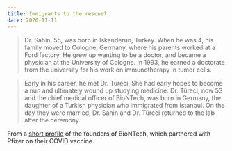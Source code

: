 ```yaml
---
title: Immigrants to the rescue?
date: 2020-11-11
---
```


<blockquote>Dr. Sahin, 55, was born in Iskenderun, Turkey. When he was 4, his family moved to Cologne, Germany, where his parents worked at a Ford factory. He grew up wanting to be a doctor, and became a physician at the University of Cologne. In 1993, he earned a doctorate from the university for his work on immunotherapy in tumor cells.</blockquote><blockquote>Early in his career, he met Dr. Türeci. She had early hopes to become a nun and ultimately wound up studying medicine. Dr. Türeci, now 53 and the chief medical officer of BioNTech, was born in Germany, the daughter of a Turkish physician who immigrated from Istanbul. On the day they were married, Dr. Sahin and Dr. Türeci returned to the lab after the ceremony.</blockquote><p>From a <a href="https://www.nytimes.com/2020/11/10/business/biontech-covid-vaccine.html">short profile</a> of the founders of BioNTech, which partnered with Pfizer on their COVID vaccine.</p>